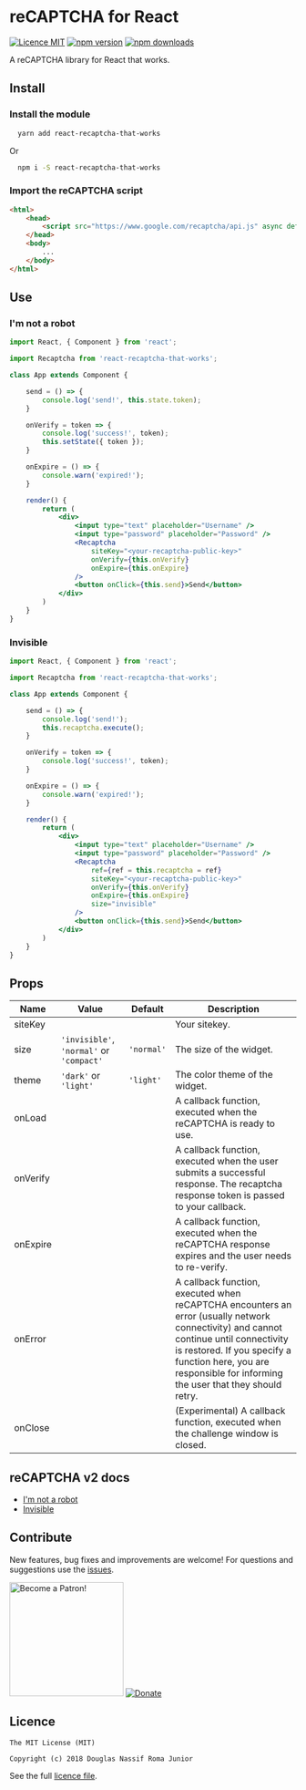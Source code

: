 # reCAPTCHA for React

[![Licence MIT](https://img.shields.io/badge/licence-MIT-blue.svg)](https://github.com/douglasjunior/react-recaptcha-that-works/blob/master/LICENSE)
[![npm version](https://img.shields.io/npm/v/react-recaptcha-that-works.svg)](https://www.npmjs.com/package/react-recaptcha-that-works)
[![npm downloads](https://img.shields.io/npm/dt/react-recaptcha-that-works.svg)](#install)

A reCAPTCHA library for React that works.

## Install 

### Install the module 

```bash
  yarn add react-recaptcha-that-works
```
Or
```bash
  npm i -S react-recaptcha-that-works
```

### Import the reCAPTCHA script

```html
<html>
    <head>
        <script src="https://www.google.com/recaptcha/api.js" async defer></script>
    </head>
    <body>
        ...
    </body>
</html>
```

## Use

### I'm not a robot

```jsx
import React, { Component } from 'react';

import Recaptcha from 'react-recaptcha-that-works';

class App extends Component {

    send = () => {
        console.log('send!', this.state.token);
    }

    onVerify = token => {
        console.log('success!', token);
        this.setState({ token });
    }

    onExpire = () => {
        console.warn('expired!');
    }

    render() {
        return (
            <div>
                <input type="text" placeholder="Username" />
                <input type="password" placeholder="Password" />
                <Recaptcha
                    siteKey="<your-recaptcha-public-key>"
                    onVerify={this.onVerify}
                    onExpire={this.onExpire}
                />
                <button onClick={this.send}>Send</button>
            </div>
        )
    }
}
```

### Invisible

```jsx
import React, { Component } from 'react';

import Recaptcha from 'react-recaptcha-that-works';

class App extends Component {

    send = () => {
        console.log('send!');
        this.recaptcha.execute();
    }

    onVerify = token => {
        console.log('success!', token);
    }

    onExpire = () => {
        console.warn('expired!');
    }

    render() {
        return (
            <div>
                <input type="text" placeholder="Username" />
                <input type="password" placeholder="Password" />
                <Recaptcha
                    ref={ref = this.recaptcha = ref}
                    siteKey="<your-recaptcha-public-key>"
                    onVerify={this.onVerify}
                    onExpire={this.onExpire}
                    size="invisible"
                />
                <button onClick={this.send}>Send</button>
            </div>
        )
    }
}
```

## Props

|Name|Value|Default|Description|
|-|-|-|-|
|siteKey|||Your sitekey.|
|size|`'invisible'`, `'normal'` or `'compact'`|`'normal'`|The size of the widget.|
|theme|`'dark'` or `'light'`|`'light'`|The color theme of the widget.|
|onLoad|||A callback function, executed when the reCAPTCHA is ready to use.|
|onVerify|||A callback function, executed when the user submits a successful response. The recaptcha response token is passed to your callback.|
|onExpire|||A callback function, executed when the reCAPTCHA response expires and the user needs to re-verify.|
|onError|||A callback function, executed when reCAPTCHA encounters an error (usually network connectivity) and cannot continue until connectivity is restored. If you specify a function here, you are responsible for informing the user that they should retry.|
|onClose|||(Experimental) A callback function, executed when the challenge window is closed.|

## reCAPTCHA v2 docs

- [I'm not a robot](https://developers.google.com/recaptcha/docs/display)
- [Invisible](https://developers.google.com/recaptcha/docs/invisible)

## Contribute

New features, bug fixes and improvements are welcome! For questions and suggestions use the [issues](https://github.com/douglasjunior/react-recaptcha-that-works/issues).

<a href="https://www.patreon.com/douglasjunior"><img src="http://i.imgur.com/xEO164Z.png" alt="Become a Patron!" width="200" /></a>
[![Donate](https://www.paypalobjects.com/en_US/i/btn/btn_donateCC_LG.gif)](https://www.paypal.com/cgi-bin/webscr?cmd=_s-xclick&hosted_button_id=E32BUP77SVBA2)

## Licence

```
The MIT License (MIT)

Copyright (c) 2018 Douglas Nassif Roma Junior
```

See the full [licence file](https://github.com/douglasjunior/react-recaptcha-that-works/blob/master/LICENSE).
